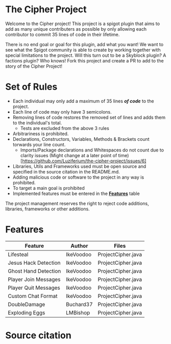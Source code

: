 # The Cipher Project

Welcome to the Cipher project! This project is a spigot plugin that aims to add as many unique contributers as possible by
only allowing each contributor to commit 35 lines of code in their lifetime.

There is no end goal or goal for this plugin, add what you want! We want to see what the Spigot community is able to create by
working together with special limitations to the project. Will this turn out to be a Skyblock plugin? A factions plugin? Who knows! Fork this project
and create a PR to add to the story of the Cipher Project!


# Set of Rules
- Each individual may only add a maximum of 35 lines <b><i>of code</i></b> to the project.
- Each line of code may only have 3 semicolons.
- Removing lines of code restores the removed set of lines and adds them to the individual's total.
  - Tests are excluded from the above 3 rules
- Arbitrariness is prohibited.
- Declarations, Constructors, Variables, Methods & Brackets count torwards your line count.
  - Imports/Package declarations and Whitespaces do not count due to clarity issues (Might change at a later point of time) [https://github.com/Luziferium/the-cipher-project/issues/6]
- Libraries, Utils and Frameworks used must be open source and specified in the source citation in the README.md.
- Adding malicious code or software to the project in any way is prohibited.
- To target a main goal is prohibited
- Implemented features must be entered in the <b>[Features](#Features)</b> table

The project management reserves the right to reject code additions, libraries, frameworks or other additions.

# Features
| Feature              | Author         | Files
|----------------------|----------------|--------
| Lifesteal            | IkeVoodoo      | ProjectCipher.java
| Jesus Hack Detection | IkeVoodoo      | ProjectCipher.java
| Ghost Hand Detection | IkeVoodoo      | ProjectCipher.java
| Player Join Messages | IkeVoodoo      | ProjectCipher.java
| Player Quit Messages | IkeVoodoo      | ProjectCipher.java
| Custom Chat Format   | IkeVoodoo      | ProjectCipher.java
| DoubleDamage         | Buchard37      | ProjectCipher.java
| Exploding Eggs       | LMBishop       | ProjectCipher.java

# Source citation
